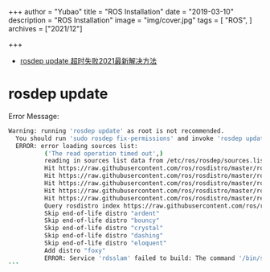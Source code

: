 +++
author = "Yubao"
title = "ROS Installation"
date = "2019-03-10"
description = "ROS Installation"
image = "img/cover.jpg"
tags = [
    "ROS",
]
archives = ["2021/12"]

+++

- [rosdep update 超时失败2021最新解决方法](https://blog.csdn.net/Kenny_GuanHua/article/details/116845781)

# rosdep update

Error Message:

````sh
Warning: running 'rosdep update' as root is not recommended.
  You should run 'sudo rosdep fix-permissions' and invoke 'rosdep update' again without sudo.
  ERROR: error loading sources list:
          ('The read operation timed out',)
          reading in sources list data from /etc/ros/rosdep/sources.list.d
          Hit https://raw.githubusercontent.com/ros/rosdistro/master/rosdep/osx-homebrew.yaml
          Hit https://raw.githubusercontent.com/ros/rosdistro/master/rosdep/base.yaml
          Hit https://raw.githubusercontent.com/ros/rosdistro/master/rosdep/python.yaml
          Hit https://raw.githubusercontent.com/ros/rosdistro/master/rosdep/ruby.yaml
          Hit https://raw.githubusercontent.com/ros/rosdistro/master/releases/fuerte.yaml
          Query rosdistro index https://raw.githubusercontent.com/ros/rosdistro/master/index-v4.yaml
          Skip end-of-life distro "ardent"
          Skip end-of-life distro "bouncy"
          Skip end-of-life distro "crystal"
          Skip end-of-life distro "dashing"
          Skip end-of-life distro "eloquent"
          Add distro "foxy"
          ERROR: Service 'rdsslam' failed to build: The command '/bin/sh -c rosdep update' returned a non-zero code: 1
```
